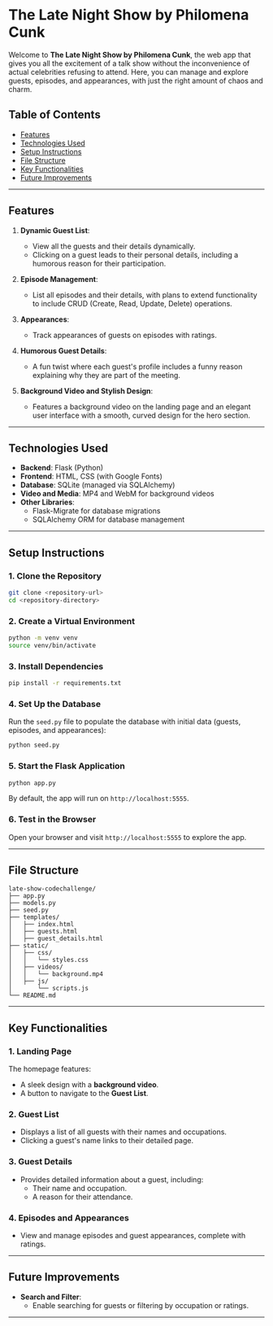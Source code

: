 # The Late Night Show by Philomena Cunk

Welcome to **The Late Night Show by Philomena Cunk**, the web app that gives you all the excitement of a talk show without the inconvenience of actual celebrities refusing to attend. Here, you can manage and explore guests, episodes, and appearances, with just the right amount of chaos and charm.
 
## Table of Contents
- [Features](#features)
- [Technologies Used](#technologies-used)
- [Setup Instructions](#setup-instructions)
- [File Structure](#file-structure)
- [Key Functionalities](#key-functionalities)
- [Future Improvements](#future-improvements)

---

## Features
1. **Dynamic Guest List**:
   - View all the guests and their details dynamically.
   - Clicking on a guest leads to their personal details, including a humorous reason for their participation.

2. **Episode Management**:
   - List all episodes and their details, with plans to extend functionality to include CRUD (Create, Read, Update, Delete) operations.

3. **Appearances**:
   - Track appearances of guests on episodes with ratings.

4. **Humorous Guest Details**:
   - A fun twist where each guest's profile includes a funny reason explaining why they are part of the meeting.

5. **Background Video and Stylish Design**:
   - Features a background video on the landing page and an elegant user interface with a smooth, curved design for the hero section.

---

## Technologies Used
- **Backend**: Flask (Python)
- **Frontend**: HTML, CSS (with Google Fonts)
- **Database**: SQLite (managed via SQLAlchemy)
- **Video and Media**: MP4 and WebM for background videos
- **Other Libraries**:
  - Flask-Migrate for database migrations
  - SQLAlchemy ORM for database management

---

## Setup Instructions

### 1. Clone the Repository
```bash
git clone <repository-url>
cd <repository-directory>
```

### 2. Create a Virtual Environment
```bash
python -m venv venv
source venv/bin/activate  

```

### 3. Install Dependencies
```bash
pip install -r requirements.txt
```

### 4. Set Up the Database
Run the `seed.py` file to populate the database with initial data (guests, episodes, and appearances):
```bash
python seed.py
```

### 5. Start the Flask Application
```bash
python app.py
```
By default, the app will run on `http://localhost:5555`.

### 6. Test in the Browser
Open your browser and visit `http://localhost:5555` to explore the app.

---

## File Structure
```
late-show-codechallenge/
├── app.py                 
├── models.py            
├── seed.py                
├── templates/
│   ├── index.html         
│   ├── guests.html       
│   ├── guest_details.html 
├── static/
│   ├── css/
│   │   └── styles.css     
│   ├── videos/
│   │   └── background.mp4 
│   ├── js/
│       └── scripts.js         
└── README.md             
```

---

## Key Functionalities

### 1. Landing Page
The homepage features:
- A sleek design with a **background video**.
- A button to navigate to the **Guest List**.

### 2. Guest List
- Displays a list of all guests with their names and occupations.
- Clicking a guest's name links to their detailed page.

### 3. Guest Details
- Provides detailed information about a guest, including:
  - Their name and occupation.
  - A reason for their attendance.

### 4. Episodes and Appearances
- View and manage episodes and guest appearances, complete with ratings.

---

## Future Improvements
- **Search and Filter**:
  - Enable searching for guests or filtering by occupation or ratings.
---
